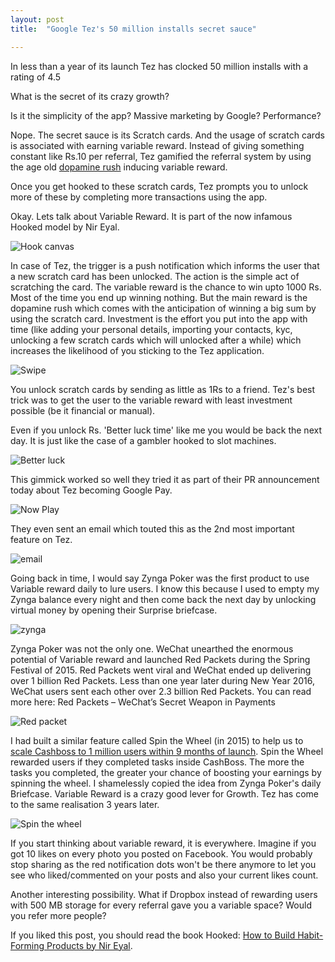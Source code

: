 ```yaml
---
layout: post
title:  "Google Tez's 50 million installs secret sauce"

---
```


In less than a year of its launch Tez has clocked 50 million installs with a rating of 4.5

What is the secret of its crazy growth?

Is it the simplicity of the app? Massive marketing by Google? Performance?

Nope. The secret sauce is its Scratch cards. And the usage of scratch cards is associated with earning variable reward. Instead of giving something constant like Rs.10 per referral, Tez gamified the referral system by using the age old [dopamine rush](http://www.consultantsmind.com/2014/12/22/happiness-chemicals/) inducing variable reward.

Once you get hooked to these scratch cards, Tez prompts you to unlock more of these by completing more transactions using the app.

Okay. Lets talk about Variable Reward. It is part of the now infamous Hooked model by Nir Eyal.

![Hook canvas](https://media-exp1.licdn.com/dms/image/C5112AQEBJsYRc4Qybg/article-inline_image-shrink_1500_2232/0?e=1590624000&v=beta&t=N2SDXh1VmSnxb2QM9oUKE1SMcpiZRYeZYG-CeawROvI)

In case of Tez, the trigger is a push notification which informs the user that a new scratch card has been unlocked. The action is the simple act of scratching the card. The variable reward is the chance to win upto 1000 Rs. Most of the time you end up winning nothing. But the main reward is the dopamine rush which comes with the anticipation of winning a big sum by using the scratch card. Investment is the effort you put into the app with time (like adding your personal details, importing your contacts, kyc, unlocking a few scratch cards which will unlocked after a while) which increases the likelihood of you sticking to the Tez application.

![Swipe](https://media-exp1.licdn.com/dms/image/C5112AQEsVQXoKRRZ7A/article-inline_image-shrink_1500_2232/0?e=1590624000&v=beta&t=xw0RjG95Mu_dT31aQL_PssSirkVJE-uJ3k3t9Cizp_M)


You unlock scratch cards by sending as little as 1Rs to a friend. Tez's best trick was to get the user to the variable reward with least investment possible (be it financial or manual).


Even if you unlock Rs. 'Better luck time' like me you would be back the next day. It is just like the case of a gambler hooked to slot machines.

![Better luck](https://media-exp1.licdn.com/dms/image/C5112AQGz88w0kUHnZw/article-inline_image-shrink_1500_2232/0?e=1590624000&v=beta&t=dO2uQ9CHL2VFunSDtYut6eDOjcxCT7xjHPQbpxvUJJU)

This gimmick worked so well they tried it as part of their PR announcement today about Tez becoming Google Pay.

![Now Play](https://media-exp1.licdn.com/dms/image/C5112AQFPIfWwxB0dwA/article-inline_image-shrink_1000_1488/0?e=1590624000&v=beta&t=NlcOggTQKzTjAiVEyAqyOWfbX3FpcArVdDGeLPOLJk0)

They even sent an email which touted this as the 2nd most important feature on Tez.

![email](https://media-exp1.licdn.com/dms/image/C5112AQFwDfWImbEkHg/article-inline_image-shrink_1000_1488/0?e=1590624000&v=beta&t=D_FQLliNaxw2Jdd5KJp1XzYzPHxSV2TdJ2xNdDGbeUI)

Going back in time, I would say Zynga Poker was the first product to use Variable reward daily to lure users. I know this because I used to empty my Zynga balance every night and then come back the next day by unlocking virtual money by opening their Surprise briefcase.

![zynga](https://media-exp1.licdn.com/dms/image/C5112AQF_nY2MyNGchg/article-inline_image-shrink_1500_2232/0?e=1590624000&v=beta&t=nEDn5xwV1HKzlmOgTq1-kCZd7ZxWAGtoestkPkWdrks)

Zynga Poker was not the only one. WeChat unearthed the enormous potential of Variable reward and launched Red Packets during the Spring Festival of 2015. Red Packets went viral and WeChat ended up delivering over 1 billion Red Packets. Less than one year later during New Year 2016, WeChat users sent each other over 2.3 billion Red Packets. You can read more here: Red Packets – WeChat’s Secret Weapon in Payments

![Red packet](https://media-exp1.licdn.com/dms/image/C5112AQElyM5WiRV60w/article-inline_image-shrink_1000_1488/0?e=1590624000&v=beta&t=jBhOgoXSHX9BGSrA8jrBAFUfs1wobclM_DQjz7bzzcQ)


I had built a similar feature called Spin the Wheel (in 2015) to help us to [scale Cashboss to 1 million users within 9 months of launch](https://www.linkedin.com/pulse/how-we-scaled-cashboss-500k-downloads-5-months-manas-j-saloi/). Spin the Wheel rewarded users if they completed tasks inside CashBoss. The more the tasks you completed, the greater your chance of boosting your earnings by spinning the wheel. I shamelessly copied the idea from Zynga Poker's daily Briefcase. Variable Reward is a crazy good lever for Growth. Tez has come to the same realisation 3 years later.

![Spin the wheel](https://media-exp1.licdn.com/dms/image/C5112AQFMNY2ngceCuA/article-inline_image-shrink_1500_2232/0?e=1590624000&v=beta&t=LT6dP4Tdx7z_ACD_USXpNZTeV7kGuZ_7LeIR-eCXSwA)


If you start thinking about variable reward, it is everywhere. Imagine if you got 10 likes on every photo you posted on Facebook. You would probably stop sharing as the red notification dots won't be there anymore to let you see who liked/commented on your posts and also your current likes count.

Another interesting possibility. What if Dropbox instead of rewarding users with 500 MB storage for every referral gave you a variable space? Would you refer more people?

If you liked this post, you should read the book Hooked: [How to Build Habit-Forming Products by Nir Eyal](https://www.goodreads.com/book/show/22668729-hooked).
